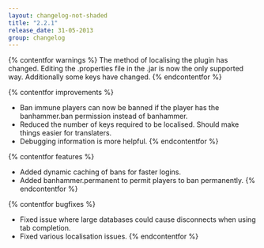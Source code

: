 ```yaml
---
layout: changelog-not-shaded
title: "2.2.1"
release_date: 31-05-2013
group: changelog
---
```

{% contentfor warnings %}
The method of localising the plugin has changed. Editing the .properties file in the .jar is now the only supported way. Additionally some keys have changed.
{% endcontentfor %}

{% contentfor improvements %}
* Ban immune players can now be banned if the player has the banhammer.ban permission instead of banhammer.
* Reduced the number of keys required to be localised. Should make things easier for translaters.
* Debugging information is more helpful.
{% endcontentfor %}

{% contentfor features %}
* Added dynamic caching of bans for faster logins.
* Added banhammer.permanent to permit players to ban permanently.
{% endcontentfor %}

{% contentfor bugfixes %}
* Fixed issue where large databases could cause disconnects when using tab completion.
* Fixed various localisation issues.
{% endcontentfor %}
